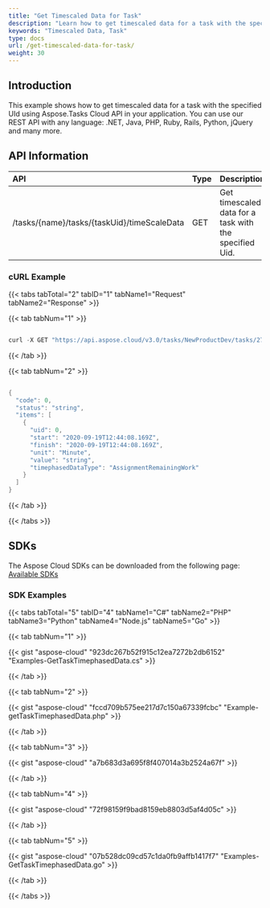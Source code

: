 ```yaml
---
title: "Get Timescaled Data for Task"
description: "Learn how to get timescaled data for a task with the specified UId using Aspose.Tasks Cloud API in your application."
keywords: "Timescaled Data, Task"
type: docs
url: /get-timescaled-data-for-task/
weight: 30
---
```


## **Introduction**
This example shows how to get timescaled data for a task with the specified UId using Aspose.Tasks Cloud API in your application. You can use our REST API with any language: .NET, Java, PHP, Ruby, Rails, Python, jQuery and many more.
## **API Information**

|**API**|**Type**|**Description**|**Resource Link**|
| :- | :- | :- | :- |
|/tasks/{name}/tasks/{taskUid}/timeScaleData|GET|Get timescaled data for a task with the specified Uid.|[GetTaskTimephasedData](https://apireference.aspose.cloud/tasks/#/TasksTask/GetTaskTimephasedData)|
### **cURL Example**
{{< tabs tabTotal="2" tabID="1" tabName1="Request" tabName2="Response" >}}

{{< tab tabNum="1" >}}

```java

curl -X GET "https://api.aspose.cloud/v3.0/tasks/NewProductDev/tasks/27/timeScaleData?type=TaskWork" -H "accept: application/json" -H "x-aspose-client: Containerize.Swagger"

```

{{< /tab >}}

{{< tab tabNum="2" >}}

```java

{
  "code": 0,
  "status": "string",
  "items": [
    {
      "uid": 0,
      "start": "2020-09-19T12:44:08.169Z",
      "finish": "2020-09-19T12:44:08.169Z",
      "unit": "Minute",
      "value": "string",
      "timephasedDataType": "AssignmentRemainingWork"
    }
  ]
}

```

{{< /tab >}}

{{< /tabs >}}
## **SDKs**
The Aspose Cloud SDKs can be downloaded from the following page: [Available SDKs](/tasks/available-sdks/)
### **SDK Examples**
{{< tabs tabTotal="5" tabID="4" tabName1="C#" tabName2="PHP" tabName3="Python" tabName4="Node.js" tabName5="Go" >}}

{{< tab tabNum="1" >}}

{{< gist "aspose-cloud" "923dc267b52f915c12ea7272b2db6152" "Examples-GetTaskTimephasedData.cs" >}}

{{< /tab >}}

{{< tab tabNum="2" >}}

{{< gist "aspose-cloud" "fccd709b575ee217d7c150a67339fcbc" "Example-getTaskTimephasedData.php" >}}

{{< /tab >}}

{{< tab tabNum="3" >}}

{{< gist "aspose-cloud" "a7b683d3a695f8f407014a3b2524a67f" >}}

{{< /tab >}}

{{< tab tabNum="4" >}}

{{< gist "aspose-cloud" "72f98159f9bad8159eb8803d5af4d05c" >}}

{{< /tab >}}

{{< tab tabNum="5" >}}

{{< gist "aspose-cloud" "07b528dc09cd57c1da0fb9affb1417f7" "Examples-GetTaskTimephasedData.go" >}}

{{< /tab >}}

{{< /tabs >}}
